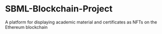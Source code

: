 # SBML-Blockchain-Project
A platform for displaying academic material and certificates as NFTs on the Ethereum blockchain
